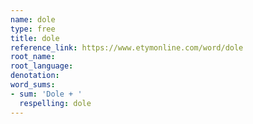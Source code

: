```yaml
---
name: dole
type: free
title: dole
reference_link: https://www.etymonline.com/word/dole
root_name: 
root_language: 
denotation: 
word_sums:
- sum: 'Dole + '
  respelling: dole
---
```

